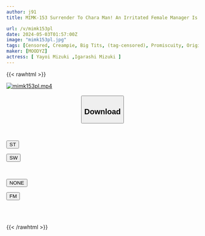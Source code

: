 ```yaml
---
author: j91
title: MIMK-153 Surrender To Chara Man! An Irritated Female Manager Is Threatened By A Part-time Job And Has Sex 24 Hours A Day! Live-action Version Mizuki Yayoi

url: /v/mimk153pl
date: 2024-05-03T01:57:00Z
image: "mimk153pl.jpg"
tags: [Censored, Creampie, Big Tits, (tag-censored), Promiscuity, Original Collaboration	]
maker: [MOODYZ]
actress: [ Yayoi Mizuki ,Igarashi Mizuki ]
---
```



{{< rawhtml >}}

<div class="video" data-videoid="KQKRVL4vyjU0X2Z">
    <a href="javascript:;">
        <img src="/v/mimk153pl/mimk153pl.jpg" width="WIDTH" height="HEIGHT" alt="mimk153pl.mp4" loading="lazy">
    </a>
</div>

<script type="text/javascript" src="https://j91.asia/asset/on-demand-st.js"></script>

<br>
  <link rel="stylesheet" href="https://j91.asia/asset/bs5.css">
  
  <center>
  <button class="btn btn-primary" type="button" data-bs-toggle="collapse" data-bs-target=".multi-collapse" aria-expanded="false" aria-controls="multiCollapseExample1 multiCollapseExample2"><h2>Download</h2></button></center>
</p>
<div class="row">
  <div class="col">
    <div class="collapse multi-collapse" id="multiCollapseExample1">
      <div class="card card-body">
	      	      <br>
<div class="buttons">  
<p><a href="https://streamtape.to/v/KQKRVL4vyjU0X2Z" target="_blank"><button class="btn-hover color-3"><i class="fa fa-download"></i> ST</button></a></p>
<p><a href="https://asnwish.com/badvgikdfas6" target="_blank"><button class="btn-hover color-2"><i class="fa fa-download"></i> SW</button></a></p></div>
    </div>
  </div>
</div>
  <div class="col">
    <div class="collapse multi-collapse" id="multiCollapseExample2">
      <div class="card card-body">
	      <br>
<div class="buttons">
<p><a href="javascript:;"><button class="btn-hover color-9"><i class="fa fa-download"></i> NONE</button></a></p>
<p><a href="https://filemoon.sx/d/i9aim8ryp9ek"><button class="btn-hover color-8"><i class="fa fa-download"></i> FM</button></a></p></div>
<br><br>
      </div>
    </div>
  </div>
</div>

{{< /rawhtml >}}